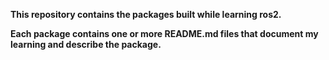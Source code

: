 **This repository contains the packages built while learning ros2.**

**Each package contains one or more README.md files that document my learning and describe the package.**
